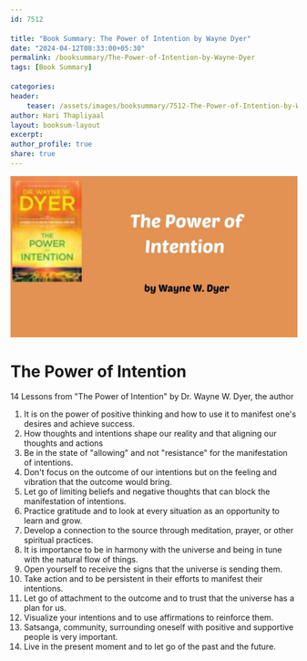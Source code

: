 ```yaml
---                            
id: 7512                            
                          
title: "Book Summary: The Power of Intention by Wayne Dyer"                     
date: "2024-04-12T08:33:00+05:30"                            
permalink: /booksummary/The-Power-of-Intention-by-Wayne-Dyer                      
tags: [Book Summary]                     
                            
categories:                            
header:                            
    teaser: /assets/images/booksummary/7512-The-Power-of-Intention-by-Wayne-Dyer.jpg                         
author: Hari Thapliyaal                            
layout: booksum-layout                            
excerpt:                            
author_profile: true                            
share: true                            
---                            
```

                            
![The Power of Intention by Wayne Dyer](/assets/images/booksummary/7512-The-Power-of-Intention-by-Wayne-Dyer.jpg)                                 
   
# The Power of Intention

14 Lessons from "The Power of Intention" by Dr. Wayne W. Dyer, the author

1. It is on the power of positive thinking and how to use it to manifest one's desires and achieve success.
2. How thoughts and intentions shape our reality and that aligning our thoughts and actions
3. Be in the state of "allowing" and not "resistance" for the manifestation of intentions.
4. Don't focus on the outcome of our intentions but on the feeling and vibration that the outcome would bring.
5. Let go of limiting beliefs and negative thoughts that can block the manifestation of intentions.
6. Practice gratitude and to look at every situation as an opportunity to learn and grow.
7. Develop a connection to the source through meditation, prayer, or other spiritual practices.
8. It is importance to be in harmony with the universe and being in tune with the natural flow of things.
9. Open yourself to receive the signs that the universe is sending them.
10. Take action and to be persistent in their efforts to manifest their intentions.
11. Let go of attachment to the outcome and to trust that the universe has a plan for us.
12. Visualize your intentions and to use affirmations to reinforce them.
13. Satsanga, community, surrounding oneself with positive and supportive people is very important.
14. Live in the present moment and to let go of the past and the future.

